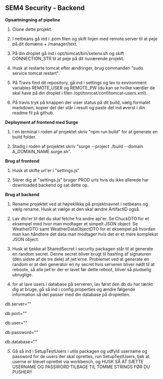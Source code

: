 ## SEM4 Security - Backend


**Opsætningning af pipeline**

1) Clone dette projekt.

2) I netbeans gå ind i .pom filen og skift linjen med remote.server til at peje på dit domæne + /manager/text. 

3) På din droplet gå ind i opt/tomcat/bin/setenv.sh og skift CONNECTION_STR til at peje på dit nuværende projekt.

4) Husk at restarte tomcat efter ændringer, brug commanden "sudo service tomcat restart".

5) På Travis find dit repository, gå ind i settings og lav to environment variables REMOTE_USER og REMOTE_PW (du kan se hvilke værdier de skal have på din droplet i filen /opt/tomcat/conf/tomcat-users.xml).

6) På travis tryk på knappen der viser status på dit build, vælg formatet markdown, kopier det der står i result og paste det ind øverst i din readme fil på github.

**Deployment af frontend med Surge**

1) I en terminal i roden af projektet skriv "npm run build" for at generate en build folder.

2) Stadig i roden af projektet skriv "surge --project ./build --domain A_DOMAIN_NAME.surge.sh".

**Brug af frontend**

1) Husk at skifte url'er i "settings.js"

2) Sikrer dig at "settings.js" bruger PROD urls hvis du ikke allerede har downloaded backend og sat dette op.

**Brug af backend**

1) Rename projektet ved at højreklikke på projektnavnet i netbeans og vælg rename. Husk at vælge at den skal ændre ArtifactID også.

2) Lav dto'er til det du skal fetche fra andre api'er. Se ChuckDTO for et eksempel med hvor man modtager et simpelt JSON object. Se WeatherDTO samt WeatherDataObjectDTO for et eksempel på hvordan man kan håndtere det data man modtager hvis det er et mere komplekst JSON object.

3) Husk at tjekke at SharedSecret i security packagen står til at generate en random secret. Denne secret bliver brugt til hashing af signaturen (den sidste af de tre dele) af jwt'erne. Problemet ved at generate en random er at den generator en ny secret hvis serveren bliver nødt til at reboote, så alle jwt'er der er lavet før dette reboot, bliver så pludselig ubruglige.

4) for at lave users i database på serveren, lav først den db du har tænkt dig at bruge, gå så ind i config.properties og ændre følgende information så det passer med din database på dropletten. 

db.server=""


db.port=""


db.user=""


db.password=""


db.database=""



5) Gå så ind i SetupTestUsers i utils packagen og udfyld username og password for de users der skal oprettes, run SetupTestUsers, tjek at userne er blevet oprettet via workbench, og HUSK SÅ AT SÆTTE USERNAME OG PASSWORD TILBAGE TIL TOMME STRINGS FØR DU PUSHER!!



